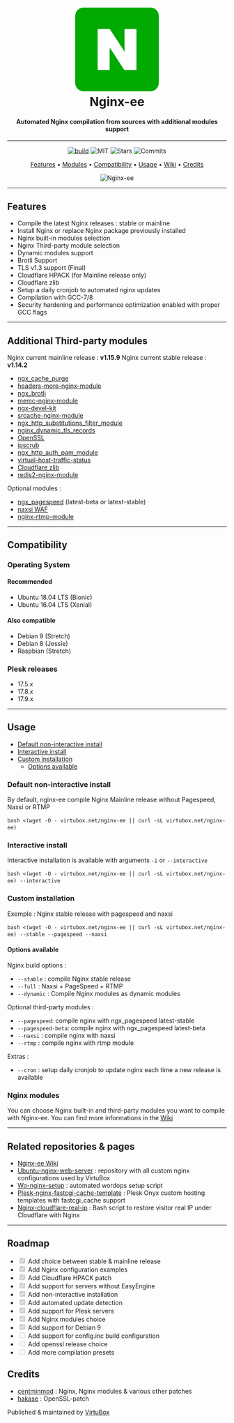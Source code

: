 ---
---


<h1 align="center">
<br>
<img src="https://raw.githubusercontent.com/VirtuBox/nginx-ee/master/nginx-ee-logo.png">
<br>
  Nginx-ee
  <br>
</h1>
<h4 align="center">
Automated Nginx compilation from sources with additional modules support
</h4>
<hr />
<p align="center"><a href="https://travis-ci.com/VirtuBox/nginx-ee"><img src="https://travis-ci.com/VirtuBox/nginx-ee.svg?branch=master" alt="build"></a>
<img src="https://img.shields.io/github/license/VirtuBox/nginx-ee.svg" alt="MIT">
<img src="https://img.shields.io/github/stars/VirtuBox/nginx-ee.svg" alt="Stars">
<img src="https://img.shields.io/github/last-commit/virtubox/nginx-ee/master.svg?style=flat" alt="Commits"></p>
<p align="center">
<a href="#features"> Features<a> •
<a href="#additional-third-party-modules"> Modules</a> •
<a href="#compatibility"> Compatibility</a> •
<a href="#usage"> Usage</a> •
<a href="https://github.com/VirtuBox/nginx-ee/wiki/Nginx-modules"> Wiki</a> •
<a href="#credits"> Credits</a>
<p align="center"><img src="https://raw.githubusercontent.com/VirtuBox/nginx-ee/master/nginx-ee.png" alt="Nginx-ee"></p>
<hr />
<h2 id="features">Features</h2>
<ul>
<li>Compile the latest Nginx releases : stable or mainline</li>
<li>Install Nginx or replace Nginx package previously installed</li>
<li>Nginx built-in modules selection</li>
<li>Nginx Third-party module selection</li>
<li>Dynamic modules support</li>
<li>Brotli Support</li>
<li>TLS v1.3 support (Final)</li>
<li>Cloudflare HPACK (for Mainline release only)</li>
<li>Cloudflare zlib</li>
<li>Setup a daily cronjob to automated nginx updates</li>
<li>Compilation with GCC-7/8</li>
<li>Security hardening and performance optimization enabled with proper GCC flags</li>
</ul>
<hr />
<h2 id="additional-third-party-modules">Additional Third-party modules</h2>
<p>Nginx current mainline release : <strong>v1.15.9</strong>
Nginx current stable release : <strong>v1.14.2</strong></p>
<ul>
<li><a href="https://github.com/FRiCKLE/ngx_cache_purge">ngx_cache_purge</a></li>
<li><a href="https://github.com/openresty/headers-more-nginx-module">headers-more-nginx-module</a></li>
<li><a href="https://github.com/eustas/ngx_brotli">ngx_brotli</a></li>
<li><a href="https://github.com/openresty/memc-nginx-module.git">memc-nginx-module</a></li>
<li><a href="https://github.com/simpl/ngx_devel_kit.git">ngx-devel-kit</a></li>
<li><a href="https://github.com/openresty/srcache-nginx-module">srcache-nginx-module</a></li>
<li><a href="https://github.com/yaoweibin/ngx_http_substitutions_filter_module">ngx_http_substitutions_filter_module</a></li>
<li><a href="https://github.com/nginx-modules/ngx_http_tls_dyn_size">nginx_dynamic_tls_records</a></li>
<li><a href="https://github.com/openssl/openssl">OpenSSL</a></li>
<li><a href="http://www.ipscrub.org/">ipscrub</a></li>
<li><a href="https://github.com/sto/ngx_http_auth_pam_module">ngx_http_auth_pam_module</a></li>
<li><a href="https://github.com/vozlt/nginx-module-vts">virtual-host-traffic-status</a></li>
<li><a href="https://github.com/cloudflare/zlib.git">Cloudflare zlib</a></li>
<li><a href="https://github.com/openresty/redis2-nginx-module.git">redis2-nginx-module</a></li>
</ul>
<p>Optional modules :</p>
<ul>
<li><a href="https://github.com/apache/incubator-pagespeed-ngx">ngx_pagespeed</a> (latest-beta or latest-stable)</li>
<li><a href="https://github.com/nbs-system/naxsi">naxsi WAF</a></li>
<li><a href="https://github.com/arut/nginx-rtmp-module">nginx-rtmp-module</a></li>
</ul>
<hr />
<h2 id="compatibility">Compatibility</h2>
<h3 id="operating-system">Operating System</h3>
<h4 id="recommended">Recommended</h4>
<ul>
<li>Ubuntu 18.04 LTS (Bionic)</li>
<li>Ubuntu 16.04 LTS (Xenial)</li>
</ul>
<h4 id="also-compatible">Also compatible</h4>
<ul>
<li>Debian 9 (Stretch)</li>
<li>Debian 8 (Jessie)</li>
<li>Raspbian (Stretch)</li>
</ul>
<h3 id="plesk-releases">Plesk releases</h3>
<ul>
<li>17.5.x</li>
<li>17.8.x</li>
<li>17.9.x</li>
</ul>
<hr />
<h2 id="usage">Usage</h2>
<ul>
<li><a href="#default-non-interactive-install">Default non-interactive install</a></li>
<li><a href="#interactive-install">Interactive install</a></li>
<li><a href="#custom-installation">Custom installation</a>
<ul>
<li><a href="#options-available">Options available</a></li>
</ul>
</li>
</ul>
<h3 id="default-non-interactive-install">Default non-interactive install</h3>
<p>By default, nginx-ee compile Nginx Mainline release without Pagespeed, Naxsi or RTMP</p>
<pre><code class="language-bash">bash &lt;(wget -O - virtubox.net/nginx-ee || curl -sL virtubox.net/nginx-ee)
</code></pre>
<h3 id="interactive-install">Interactive install</h3>
<p>Interactive installation is available with arguments <code>-i</code> or <code>--interactive</code></p>
<pre><code class="language-bash">bash &lt;(wget -O - virtubox.net/nginx-ee || curl -sL virtubox.net/nginx-ee) --interactive
</code></pre>
<h3 id="custom-installation">Custom installation</h3>
<p>Exemple : Nginx stable release with pagespeed and naxsi</p>
<pre><code class="language-bash">bash &lt;(wget -O - virtubox.net/nginx-ee || curl -sL virtubox.net/nginx-ee) --stable --pagespeed --naxsi
</code></pre>
<h4 id="options-available">Options available</h4>
<p>Nginx build options :</p>
<ul>
<li><code>--stable</code> : compile Nginx stable release</li>
<li><code>--full</code> : Naxsi + PageSpeed + RTMP</li>
<li><code>--dynamic</code> : Compile Nginx modules as dynamic modules</li>
</ul>
<p>Optional third-party modules :</p>
<ul>
<li><code>--pagespeed</code>: compile nginx with ngx_pagespeed latest-stable</li>
<li><code>--pagespeed-beta</code>: compile nginx with ngx_pagespeed latest-beta</li>
<li><code>--naxsi</code> : compile nginx with naxsi</li>
<li><code>--rtmp</code> : compile nginx with rtmp module</li>
</ul>
<p>Extras :</p>
<ul>
<li><code>--cron</code> : setup daily cronjob to update nginx each time a new release is available</li>
</ul>
<h3 id="nginx-modules">Nginx modules</h3>
<p>You can choose Nginx built-in and third-party modules you want to compile with Nginx-ee. You can find more informations in the <a href="https://github.com/VirtuBox/nginx-ee/wiki/Nginx-modules">Wiki</a></p>
<hr />
<h2 id="related-repositories--pages">Related repositories &amp; pages</h2>
<ul>
<li><a href="https://github.com/VirtuBox/nginx-ee/wiki">Nginx-ee Wiki</a></li>
<li><a href="https://github.com/VirtuBox/ubuntu-nginx-web-server">Ubuntu-nginx-web-server</a> : repository with all custom nginx configurations used by VirtuBox</li>
<li><a href="https://github.com/VirtuBox/wo-nginx-setup">Wo-nginx-setup</a> : automated wordops setup script</li>
<li><a href="https://github.com/VirtuBox/plesk-nginx-fascgi-cache-template">Plesk-nginx-fastcgi-cache-template</a> : Plesk Onyx custom hosting templates with fastcgi_cache support</li>
<li><a href="https://github.com/VirtuBox/nginx-cloudflare-real-ip">Nginx-cloudflare-real-ip</a> : Bash script to restore visitor real IP under Cloudflare with Nginx</li>
</ul>
<hr />
<h2 id="roadmap">Roadmap</h2>
<ul class="contains-task-list">
<li class="task-list-item"><input disabled="disabled" type="checkbox" checked="checked" /> Add choice between stable &amp; mainline release</li>
<li class="task-list-item"><input disabled="disabled" type="checkbox" checked="checked" /> Add Nginx configuration examples</li>
<li class="task-list-item"><input disabled="disabled" type="checkbox" checked="checked" /> Add Cloudflare HPACK patch</li>
<li class="task-list-item"><input disabled="disabled" type="checkbox" checked="checked" /> Add support for servers without EasyEngine</li>
<li class="task-list-item"><input disabled="disabled" type="checkbox" checked="checked" /> Add non-interactive installation</li>
<li class="task-list-item"><input disabled="disabled" type="checkbox" checked="checked" /> Add automated update detection</li>
<li class="task-list-item"><input disabled="disabled" type="checkbox" checked="checked" /> Add support for Plesk servers</li>
<li class="task-list-item"><input disabled="disabled" type="checkbox" checked="checked" /> Add Nginx modules choice</li>
<li class="task-list-item"><input disabled="disabled" type="checkbox" checked="checked" /> Add support for Debian 9</li>
<li class="task-list-item"><input disabled="disabled" type="checkbox" /> Add support for config.inc build configuration</li>
<li class="task-list-item"><input disabled="disabled" type="checkbox" /> Add openssl release choice</li>
<li class="task-list-item"><input disabled="disabled" type="checkbox" /> Add more compilation presets</li>
</ul>
<h2 id="credits">Credits</h2>
<ul>
<li><a href="https://github.com/centminmod/centminmod">centminmod</a> : Nginx, Nginx modules &amp; various other patches</li>
<li><a href="https://github.com/hakasenyang/openssl-patch">hakase</a> : OpenSSL-patch</li>
</ul>
<p>Published &amp; maintained by <a href="https://virtubox.net" title="VirtuBox">VirtuBox</a></p>
